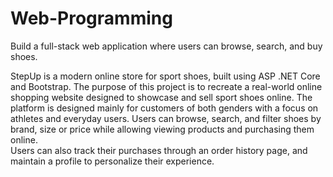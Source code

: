 # Web-Programming
Build a full-stack web application where users can browse, search, and buy shoes.

StepUp is a modern online store for sport shoes, built using ASP .NET Core and Bootstrap. 
The purpose of this project is to recreate a real-world online shopping website designed to showcase and sell sport shoes online. 
The platform is designed mainly for customers of both genders with a focus on athletes and everyday users. 
Users can browse, search, and filter shoes by brand, size or price while allowing viewing products and purchasing them online.  
Users can also track their purchases through an order history page, and maintain a profile to personalize their experience.
